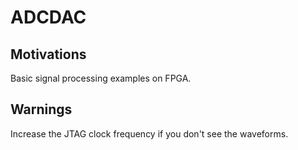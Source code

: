 # ADCDAC
## Motivations
 Basic signal processing examples on FPGA. 
 
## Warnings
 Increase the JTAG clock frequency if you don't see the waveforms.
